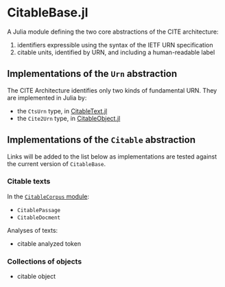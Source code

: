 # CitableBase.jl

A Julia module defining the two core abstractions of the CITE architecture:

1. identifiers expressible using the syntax of the IETF URN specification
2. citable units, identified by URN, and including a human-readable label


## Implementations of the `Urn` abstraction

The CITE Architecture identifies only two kinds of fundamental URN.  They are implemented in Julia by:

- the `CtsUrn` type, in [CitableText.jl](https://github.com/cite-architecture/CitableText.jl)
- the `Cite2Urn` type, in [CitableObject.jl](https://github.com/cite-architecture/CitableObject.jl)



## Implementations of the `Citable` abstraction


Links will be added to the list below as implementations are tested against the current version of `CitableBase`.


### Citable texts

In the [`CitableCorpus` module](https://cite-architecture.github.io/CitableCorpus.jl/stable/):

- `CitablePassage`
- `CitableDocment`

Analyses of texts:

- citable analyzed token



### Collections of objects

- citable object



